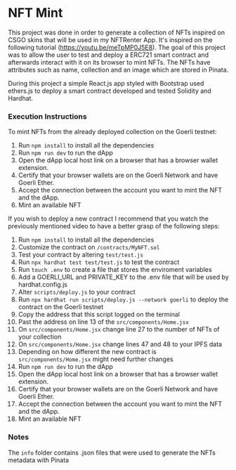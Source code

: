 # NFT Mint

This project was done in order to generate a collection of NFTs inspired on CSGO skins that will be used in my NFTRenter App. It's inspired on the following tutorial (https://youtu.be/meTpMP0J5E8). The goal of this project was to allow the user to test and deploy a ERC721 smart contract and afterwards interact with it on its browser to mint NFTs. The NFTs have attributes such as name, collection and an image which are stored in Pinata.

During this project a simple React.js app styled with Bootstrap used ethers.js to deploy a smart contract developed and tested Solidity and Hardhat.

### Execution Instructions

To mint NFTs from the already deployed collection on the Goerli testnet:
1. Run `npm install` to install all the dependencies
2. Run `npm run dev` to run the dApp
3. Open the dApp local host link on a browser that has a browser wallet extension. 
4. Certify that your browser wallets are on the Goerli Network and have Goerli Ether.
5. Accept the connection between the account you want to mint the NFT and the dApp. 
6. Mint an available NFT

If you wish to deploy a new contract I recommend that you watch the previously mentioned video to have a better grasp of the following steps:
1. Run `npm install` to install all the dependencies
2. Customize the contract on `/contracts/MyNFT.sol`
3. Test your contract by altering `test/test.js`
4. Run `npx hardhat test test/test.js` to test the contract
5. Run `touch .env` to create a file that stores the enviroment variables
6. Add a GOERLI_URL and PRIVATE_KEY to the .env file that will be used by hardhat.config.js
7. Alter `scripts/deploy.js` to your contract
8. Run `npx hardhat run scripts/deploy.js --network goerli` to deploy the contract on the Goerli testnet
9. Copy the address that this script logged on the terminal
10. Past the address on line 13 of the `src/components/Home.jsx`
11. On `src/components/Home.jsx` change line 27 to the number of NFTs of your collection
12. On `src/components/Home.jsx` change lines 47 and 48 to your IPFS data
13. Depending on how different the new contract is `src/components/Home.jsx` might need further changes
14. Run `npm run dev` to run the dApp
15. Open the dApp local host link on a browser that has a browser wallet extension. 
16. Certify that your browser wallets are on the Goerli Network and have Goerli Ether.
17. Accept the connection between the account you want to mint the NFT and the dApp. 
18. Mint an available NFT

### Notes

The `info` folder contains .json files that were used to generate the NFTs metadata with Pinata



